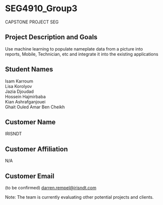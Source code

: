 # SEG4910_Group3
CAPSTONE PROJECT SEG

## Project Description and Goals
Use machine learning to populate nameplate data from a picture into reports, Mobile, Technician, etc and integrate it into the existing applications

## Student Names
Isam Karroum \
Lisa Korolyov \
Jazia Djoudad \
Hossein Hajmirbaba \
Kian Ashrafganjouei \
Ghait Ouled Amar Ben Cheikh

## Customer Name
IRISNDT

## Customer Affiliation
N/A

## Customer Email
(to be confirmed) darren.rempel@irisndt.com

Note: The team is currently evaluating other potential projects and clients.

